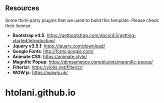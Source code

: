 <!-- resources -->
## Resources

Some third-party plugins that we used to build this template. Please check their license.

* **Bootstrap v4.5**: <https://getbootstrap.com/docs/4.5/getting-started/introduction/>
* **Jquery v3.5.1**: <https://jquery.com/download/>
* **Google Fonts**: <http://fonts.google.com/>
* **Animate CSS**: <https://animate.style/>
* **Magnific Popup**: <https://dimsemenov.com/plugins/magnific-popup/>
* **Filterizr**: <https://yiotis.net/filterizr/>
* **WOW js**: <https://wowjs.uk/>
# htolani.github.io
